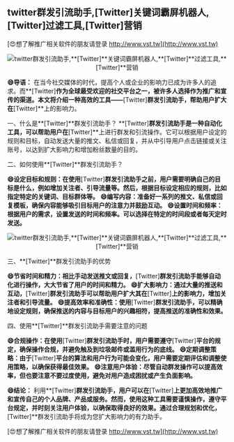 ## **twitter群发引流助手,**[Twitter]**关键词霸屏机器人,**[Twitter]**过滤工具,**[Twitter]**营销**

[😍想了解推广相关软件的朋友请登录 http://www.vst.tw](http://www.vst.tw)

 <center><img src="https://vst.tw/MP4/tuiguang/png/6.png" alt="twitter群发引流助手,**[Twitter]**关键词霸屏机器人,**[Twitter]**过滤工具,**[Twitter]**营销"></center>

**😄导语：**
在当今社交媒体的时代，提高个人或企业的影响力已成为许多人的追求。而**[Twitter]**作为全球最受欢迎的社交平台之一，被许多人选择作为推广和宣传的渠道。本文将介绍一种高效的工具——**[Twitter]**群发引流助手，帮助用户扩大在**[Twitter]**上的影响力。

一、什么是**[Twitter]**群发引流助手？
**[Twitter]**群发引流助手是一种自动化工具，可以帮助用户在**[Twitter]**上进行群发和引流操作。它可以根据用户设定的规则和目标，自动发送大量的推文、私信或回复，并从中引导用户点击链接或关注账号，以达到扩大影响力和增加粉丝数量的目的。

二、如何使用**[Twitter]**群发引流助手？

**😄设定目标和规则：在使用**[Twitter]**群发引流助手之前，用户需要明确自己的目标是什么，例如增加关注者、引导流量等。然后，根据目标设定相应的规则，比如指定特定的关键词、目标群体等。**
**😄编写内容：准备好一系列的推文、私信或回复模板，确保内容能够吸引目标用户的注意力并鼓励互动。**
**😄设置时间和频率：根据用户的需求，设置发送的时间和频率。可以选择在特定的时间段或者每天定时发送。**

 <center><img src="https://vst.tw/MP4/tuiguang/png/2.png" alt="twitter群发引流助手,**[Twitter]**关键词霸屏机器人,**[Twitter]**过滤工具,**[Twitter]**营销"></center>

三、**[Twitter]**群发引流助手的优势

**😄节省时间和精力：相比手动发送推文或回复，**[Twitter]**群发引流助手能够自动化进行操作，大大节省了用户的时间和精力。**
**😄扩大影响力：通过大量的推送和互动，**[Twitter]**群发引流助手可以帮助用户扩大其在**[Twitter]**上的影响力，增加关注者和引导流量。**
**😄提高效率和准确性：使用**[Twitter]**群发引流助手，可以精确地设定规则，确保推送的内容与目标用户的兴趣相符，提高推送的准确性和效果。**

四、使用**[Twitter]**群发引流助手需要注意的问题

**😄合规操作：在使用**[Twitter]**群发引流助手时，用户需要遵守**[Twitter]**平台的规定，确保操作合规，并避免触及到垃圾邮件或滥用行为的底线。**
**😄定期调整策略：由于**[Twitter]**平台的算法和用户行为可能会变化，用户需要定期评估和调整使用策略，以确保获得最佳效果。**
**😄注意用户体验：尽管自动群发操作可以提高效率，但也要注意不要过度使用，避免对用户造成困扰或产生负面影响。**

**😄结论：**
利用**[Twitter]**群发引流助手，用户可以在**[Twitter]**上更加高效地推广和宣传自己的个人品牌、产品或服务。然而，使用这种工具需要谨慎操作，遵守平台规定，并时刻关注用户体验，以确保取得良好的效果。通过合理规划和优化，**[Twitter]**群发引流助手将成为您扩大影响力的有力助手。

[😍想了解推广相关软件的朋友请登录 http://www.vst.tw](http://www.vst.tw)



